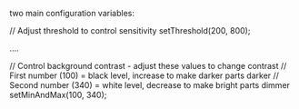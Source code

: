 two main configuration variables:

// Adjust threshold to control sensitivity
setThreshold(200, 800);

....

// Control background contrast - adjust these values to change contrast
// First number (100) = black level, increase to make darker parts darker
// Second number (340) = white level, decrease to make bright parts dimmer
setMinAndMax(100, 340); 
